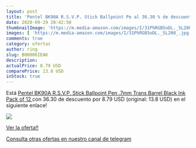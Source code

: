 ```yaml
---
layout: post
title: 'Pentel BK90A R.S.V.P. Stick Ballpoint Pe al 36.30 % de descuento'
date: 2020-09-29 20:42:50
thumbnailImage: 'https://m.media-amazon.com/images/I/31PhRGB5oDL._SL200_.jpg'
images: [ 'https://m.media-amazon.com/images/I/31PhRGB5oDL._SL200_.jpg' ]
comments: true
category: ofertas
author: ring
slug: B00006IEAK
description:
actualPrice: 8.79 USD
comparePrice: 13.8 USD
inStock: true
---
```


Está [Pentel BK90A R.S.V.P. Stick Ballpoint Pen  .7mm  Trans Barrel  Black Ink  Pack of 12 ](https://www.amazon.com/dp/B00006IEAK/?tag=redken08-20) con 36.30 de descuento por 8.79 USD (original: 13.8 USD) en el siguiente enlace!

[![](https://m.media-amazon.com/images/I/31PhRGB5oDL._SL200_.jpg)](https://www.amazon.com/dp/B00006IEAK/?tag=redken08-20)

[Ver la oferta!!](https://www.amazon.com/dp/B00006IEAK/?tag=redken08-20)

[Consulta otras ofertas en nuestro canal de telegram](https://t.me/s/ofertas25)
